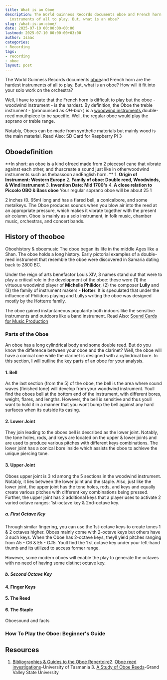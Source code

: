 ```yaml
---
title: What is an Oboe
description: The World Guinness Records documents oboe and French horn are the hardest
  instruments of all to play. But, what is an oboe?
slug: /what-is-an-oboe/
date: 2025-07-10 00:00:00+00:00
lastmod: 2025-07-10 00:00:00+03:00
author: Isaac
categories:
- Recording
tags:
- recording
- oboe
layout: post
---
```

The World Guinness Records documents [oboe](https://pestpolicy.com/english-horn-vs-oboe/)and French horn are the hardest instruments of all to play. But, what is an oboe? How will it fit into your solo work on the orchestra?

Well, I have to state that the French horn is difficult to play but the oboe - woodwind instrument - is the hardest. By definition, the Oboe the treble instrument - (pronounced as *OH-boh* ) is a [woodwind instruments](https://en.wikipedia.org/wiki/Woodwind_instrument),double-reed mouthpiece to be specific. Well, the regular oboe would play the soprano or treble range.

Notably, Oboes can be made from synthetic materials but mainly wood is the main material. Read Also: SD Card for Raspberry Pi 3

##  Oboedefinition

**In short: an oboe is a kind ofreed made from 2 piecesof cane that vibrate against each other, and thuscreate a sound just like in otherwoodwind instruments such as thebassoon andEnglish horn. ** 1. **Origin of Instrument: Western Europe** 2. **Family of oboe: Double reed, Woodwinds, & Wind instrument** 3. **Invention Date: Mid 1700's** 4. **A close relation to Piccolo OBO & Bass oboe** Your regular soprano oboe will be about 25 1

2 inches (0. 65m) long and has a flared bell, a conicalbore, and some metalkeys. The Oboe produces sounds when you blow air into the reed at an appropriate pressure, which makes it vibrate together with the present air column. Oboe is mainly as a solo instrument, in folk music, chamber music, orchestras, and concert bands.

##  History of theoboe

Oboehistory & oboemusic The oboe began its life in the middle Ages like a Shan. The oboe holds a long history. Early pictorial examples of a double-reed instrument that resemble the oboe were discovered in Samaria dating back to 2800 BC.

Under the reign of arts benefactor Louis XIV, 3 names stand out that were to play a critical role in the development of the oboe: these were (1) the virtuous woodwind player of **Michelle Philidor**, (2) the composer **Lully** and (3) the family of instrument makers - **Hotter**. It is speculated that under the influence of Philidors playing and Lullys writing the oboe was designed mostly by the Hotterre family.

The oboe gained instantaneous popularity both indoors like the sensitive instruments and outdoors like a band instrument. Read Also: [Sound Cards for Music Production](https://pestpolicy.com/best-sound-cards-for-music-production/)

###  Parts of the Oboe

An oboe has a long cylindrical body and some double reed. But do you know the difference between your oboe and the clarinet? Well, the oboe will have a conical one while the clarinet is designed with a cylindrical bore. In this section, I will outline the key parts of an oboe for your analysis.

####  1. Bell

As the last section (from the 5) of the oboe, the bell is the area where sound waves (finished tone) will develop from your woodwind instrument. Youll find the oboes bell at the bottom end of the instrument, with different bores, weight, flares, and lengths. However, the bell is sensitive and thus youll want to hold it in a manner that you wont bump the bell against any hard surfaces when its outside its casing.

####  2. Lower Joint

They join leading to the oboes bell is described as the lower joint. Notably, the tone holes, rods, and keys are located on the upper & lower joints and are used to produce various pitches with different keys combinations. The lower joint has a conical bore inside which assists the oboe to achieve the unique piercing tone.

####  3. Upper Joint

Oboes upper joint is 3 rd among the 5 sections in the woodwind instrument. Notably, it lies between the lower joint and the staple. Also, just like the lower joint, the upper joint has the tone holes, rods, and keys and equally create various pitches with different key combinations being pressed. Further, the upper joint has 2 additional keys that a player uses to activate 2 varied octave ranges: 1st-octave key & 2nd-octave key.

#####  a. First Octave Key

Through similar fingering, you can use the 1st-octave keys to create tones 1 & 2 octaves higher. Oboes mainly come with 2-octave keys but others have 3 such keys. When the Oboe has 2-octave keys, theyll yield pitches ranging from A5 - C6 & E5 - G#5. Youll find the 1 st octave key under your left-hand thumb and its utilized to access former range.

However, some modern oboes will enable the play to generate the octaves with no need of having some distinct octave key.

#####  b. Second Octave Key

####  4. Finger Keys

####  5. The Reed

####  6. The Staple

Oboesound and facts

###  How To Play the Oboe: Beginner's Guide

##  Resources

1. [Bibliographies & Guides to the Oboe Repertoire](https://researchguides.uoregon.edu/oboe/bibliographies)2. [Oboe reed investigations](https://eprints.utas.edu.au/12400/)-University of Tasmania 3. [A Study of Oboe Reeds](https://scholarworks.gvsu.edu/cgi/viewcontent.cgi?article=1119&context=sss)-Grand Valley State University